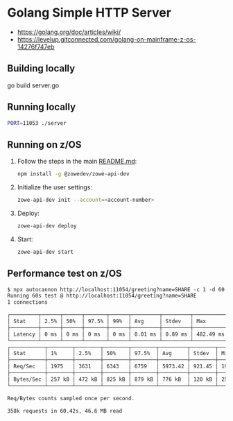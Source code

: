 # Golang Simple HTTP Server

- <https://golang.org/doc/articles/wiki/>
- <https://levelup.gitconnected.com/golang-on-mainframe-z-os-14276f747eb>

## Building locally

go build server.go

## Running locally

```sh
PORT=11053 ./server
```

## Running on z/OS

1. Follow the steps in the main [README.md](../README.md):

    ```sh
    npm install -g @zowedev/zowe-api-dev
    ```

2. Initialize the user settings:

    ```sh
    zowe-api-dev init --account=<account-number>
    ```

3. Deploy:

    ```sh
    zowe-api-dev deploy
    ```

4. Start:

    ```sh
    zowe-api-dev start
    ```

## Performance test on z/OS

```txt
$ npx autocannon http://localhost:11054/greeting?name=SHARE -c 1 -d 60
Running 60s test @ http://localhost:11054/greeting?name=SHARE
1 connections

┌─────────┬──────┬──────┬───────┬──────┬─────────┬─────────┬───────────┐
│ Stat    │ 2.5% │ 50%  │ 97.5% │ 99%  │ Avg     │ Stdev   │ Max       │
├─────────┼──────┼──────┼───────┼──────┼─────────┼─────────┼───────────┤
│ Latency │ 0 ms │ 0 ms │ 0 ms  │ 0 ms │ 0.01 ms │ 0.89 ms │ 482.49 ms │
└─────────┴──────┴──────┴───────┴──────┴─────────┴─────────┴───────────┘
┌───────────┬────────┬────────┬────────┬────────┬─────────┬────────┬────────┐
│ Stat      │ 1%     │ 2.5%   │ 50%    │ 97.5%  │ Avg     │ Stdev  │ Min    │
├───────────┼────────┼────────┼────────┼────────┼─────────┼────────┼────────┤
│ Req/Sec   │ 1975   │ 3631   │ 6343   │ 6759   │ 5973.42 │ 921.45 │ 1975   │
├───────────┼────────┼────────┼────────┼────────┼─────────┼────────┼────────┤
│ Bytes/Sec │ 257 kB │ 472 kB │ 825 kB │ 879 kB │ 776 kB  │ 120 kB │ 257 kB │
└───────────┴────────┴────────┴────────┴────────┴─────────┴────────┴────────┘

Req/Bytes counts sampled once per second.

358k requests in 60.42s, 46.6 MB read
```

